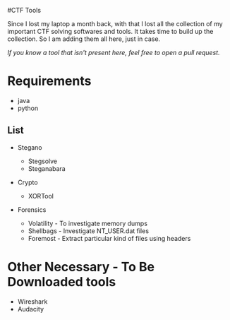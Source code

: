 #CTF Tools

Since I lost my laptop a month back, with that I lost all the collection of my important CTF solving softwares and tools. It takes time to build up the collection. So I am adding them all here, just in case.

_If you know a tool that isn't present here, feel free to open a pull request._

# Requirements

- java
- python

## List

- Stegano
  - Stegsolve
  - Steganabara

- Crypto
  - XORTool

- Forensics
  - Volatility - To investigate memory dumps
  - Shellbags - Investigate NT\_USER.dat files
  - Foremost - Extract particular kind of files using headers

# Other Necessary - To Be Downloaded tools 

- Wireshark
- Audacity
